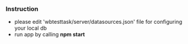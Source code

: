 ### Instruction
- please edit 'wbtesttask/server/datasources.json' file for configuring your local db
- run app by calling **npm start**